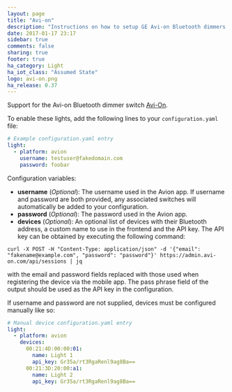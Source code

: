 ```yaml
---
layout: page
title: "Avi-on"
description: "Instructions on how to setup GE Avi-on Bluetooth dimmers within Home Assistant."
date: 2017-01-17 23:17
sidebar: true
comments: false
sharing: true
footer: true
ha_category: Light
ha_iot_class: "Assumed State"
logo: avi-on.png
ha_release: 0.37
---
```


Support for the Avi-on Bluetooth dimmer switch [Avi-On](http://avi-on.com/).

To enable these lights, add the following lines to your `configuration.yaml` file:

```yaml
# Example configuration.yaml entry
light:
  - platform: avion
    username: testuser@fakedomain.com
    password: foobar
```

Configuration variables:

- **username** (*Optional*): The username used in the Avion app. If username and password are both provided, any associated switches will automatically be added to your configuration.
- **password** (*Optional*): The password used in the Avion app.
- **devices** (*Optional*): An optional list of devices with their Bluetooth address, a custom name to use in the frontend and the API key. The API key can be obtained by executing the following command:
```
curl -X POST -H "Content-Type: application/json" -d '{"email": "fakename@example.com", "password": "password"}' https://admin.avi-on.com/api/sessions | jq
```

with the email and password fields replaced with those used when registering the device via the mobile app. The pass phrase field of the output should be used as the API key in the configuration.

If username and password are not supplied, devices must be configured manually like so:

```yaml
# Manual device configuration.yaml entry
light:
  - platform: avion
    devices:
      00:21:4D:00:00:01:
        name: Light 1
        api_key: Gr35a/rt3RgaRenl9ag8Ba==
      00:21:3D:20:00:a1:
        name: Light 2
        api_key: Gr35a/rt3RgaRenl9ag8Ba==
```
